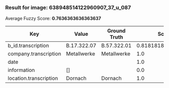 ### Result for image: 638948514122960907_37_u_087
Average Fuzzy Score: **0.7636363636363637**
<small>

| Key | Value | Ground Truth | Score |
| --- | --- | --- | --- |
| b_id.transcription | B.17.322.07 | B.57.322.01 | 0.8181818181818181 |
| company.transcription | Metallwerke | Metallwerke | 1.0 |
| date |  |  | 1.0 |
| information | [] |  | 0.0 |
| location.transcription | Dornach | Dornach | 1.0 |

</small>

